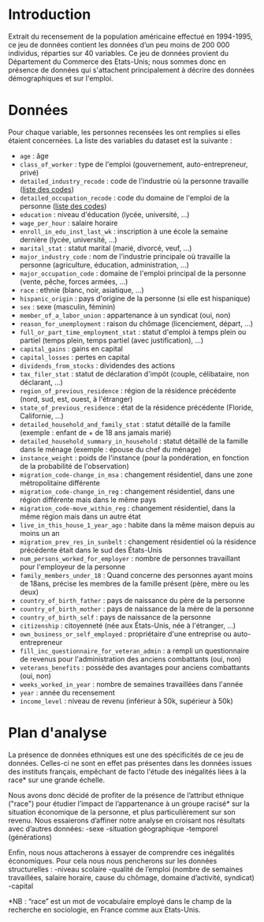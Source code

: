 # Introduction
Extrait du recensement de la population américaine effectué en 1994-1995, ce jeu de données contient les données d’un peu moins de 200 000 individus, réparties sur 40 variables. Ce jeu de données provient du Département du Commerce des Etats-Unis; nous sommes donc en présence de données qui s'attachent principalement à décrire des données démographiques et sur l'emploi. 


# Données


Pour chaque variable, les personnes recensées les ont remplies si elles étaient concernées. La liste des variables du dataset est la suivante :


- `age` : âge
- `class_of_worker` : type de l'emploi (gouvernement, auto-entrepreneur, privé)
- `detailed_industry_recode` : code de l'industrie où la personne travaille ([liste des codes](https://microdata.epi.org/variables/indocc/dind03/))
- `detailed_occupation_recode` : code du domaine de l'emploi de la personne ([liste des codes](https://www.icpsr.umich.edu/web/RCMD/studies/03303/datasets/0001/variables/PRDTOCC1?archive=RCMD))
- `education` : niveau d'éducation (lycée, université, ...)
- `wage_per_hour` : salaire horaire
- `enroll_in_edu_inst_last_wk` : inscription à une école la semaine dernière (lycée, université, ...)
- `marital_stat` : statut marital (marié, divorcé, veuf, ...)
- `major_industry_code` : nom de l'industrie principale où travaille la personne (agriculture, éducation, administration, ...)
- `major_occupation_code` : domaine de l'emploi principal de la personne (vente, pêche, forces armées, ...)
- `race` : ethnie (blanc, noir, asiatique, ...)
- `hispanic_origin` : pays d'origine de la personne (si elle est hispanique)
- `sex` : sexe (masculin, féminin)
- `member_of_a_labor_union` : appartenance à un syndicat (oui, non)
- `reason_for_unemployment` : raison du chômage (licenciement, départ, ...)
- `full_or_part_time_employment_stat` : statut d'emploi à temps plein ou partiel (temps plein, temps partiel (avec justification), ...)
- `capital_gains` : gains en capital
- `capital_losses` : pertes en capital
- `dividends_from_stocks` : dividendes des actions
- `tax_filer_stat` : statut de déclaration d'impôt (couple, célibataire, non déclarant, ...)
- `region_of_previous_residence` : région de la résidence précédente (nord, sud, est, ouest, à l'étranger)
- `state_of_previous_residence` : état de la résidence précédente (Floride, Californie, ...)
- `detailed_household_and_family_stat` : statut détaillé de la famille (exemple : enfant de + de 18 ans jamais marié)
- `detailed_household_summary_in_household` : statut détaillé de la famille dans le ménage (exemple : épouse du chef du ménage)
- `instance_weight` : poids de l'instance (pour la pondération, en fonction de la probabilité de l'observation)
- `migration_code-change_in_msa` : changement résidentiel, dans une zone métropolitaine différente
- `migration_code-change_in_reg` : changement résidentiel, dans une région différente mais dans le même pays
- `migration_code-move_within_reg` : changement résidentiel, dans la même région mais dans un autre état
- `live_in_this_house_1_year_ago` : habite dans la même maison depuis au moins un an
- `migration_prev_res_in_sunbelt` : changement résidentiel où la résidence précédente était dans le sud des États-Unis
- `num_persons_worked_for_employer` : nombre de personnes travaillant pour l'employeur de la personne
- `family_members_under_18` : Quand concerne des personnes ayant moins de 18ans, précise les membres de la famille présent (père, mère ou les deux)
- `country_of_birth_father` : pays de naissance du père de la personne
- `country_of_birth_mother` : pays de naissance de la mère de la personne
- `country_of_birth_self` : pays de naissance de la personne
- `citizenship` : citoyenneté (née aux États-Unis, née à l'étranger, ...)
- `own_business_or_self_employed` : propriétaire d'une entreprise ou auto-entrepreneur
- `fill_inc_questionnaire_for_veteran_admin` : a rempli un questionnaire de revenus pour l'administration des anciens combattants (oui, non)
- `veterans_benefits` : possède des avantages pour anciens combattants (oui, non)
- `weeks_worked_in_year` : nombre de semaines travaillées dans l'année
- `year` : année du recensement
- `income_level` : niveau de revenu (inférieur à 50k, supérieur à 50k)




# Plan d'analyse


La présence de données ethniques est une des spécificités de ce jeu de données. Celles-ci ne sont en effet pas présentes dans les données issues des instituts français, empêchant de facto l'étude des inégalités liées à la race* sur une grande échelle.


Nous avons donc décidé de profiter de la présence de l’attribut ethnique ("race") pour étudier l’impact de l’appartenance à un groupe racisé* sur la situation économique de la personne, et plus particulièrement sur son revenu. 
Nous essaierons d’affiner notre analyse en croisant nos résultats avec d’autres données: 
-sexe
-situation géographique
-temporel (générations)


Enfin, nous nous attacherons à essayer de comprendre ces inégalités économiques. Pour cela nous nous pencherons sur les données structurelles : 
-niveau scolaire
-qualité de l’emploi (nombre de semaines travaillées, salaire horaire, cause du chômage, domaine d’activité, syndicat)
-capital


*NB : “race” est un mot de vocabulaire employé dans le champ de la recherche en sociologie, en France comme aux Etats-Unis. 

